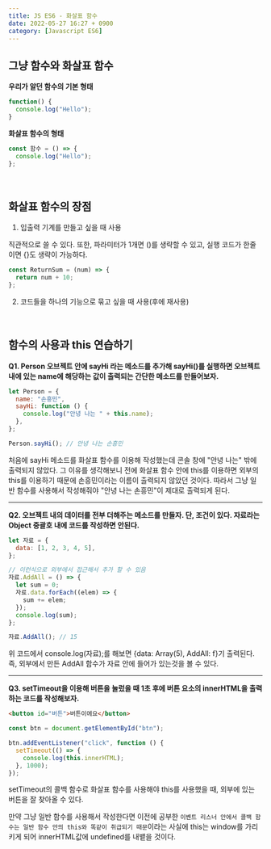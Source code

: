```yaml
---
title: JS ES6 - 화살표 함수
date: 2022-05-27 16:27 + 0900
category: [Javascript ES6]
---
```


## 그냥 함수와 화살표 함수

**우리가 알던 함수의 기본 형태**

```js
function() {
  console.log("Hello");
}
```

**화살표 함수의 형태**

```js
const 함수 = () => {
  console.log("Hello");
};
```

<br>

## 화살표 함수의 장점

1. 입출력 기계를 만들고 싶을 때 사용

직관적으로 쓸 수 있다. 또한, 파라미터가 1개면 ()를 생략할 수 있고, 실행 코드가 한줄이면 {}도 생략이 가능하다.

```js
const ReturnSum = (num) => {
  return num + 10;
};
```

2. 코드들을 하나의 기능으로 묶고 싶을 때 사용(후에 재사용)

<br>

## 함수의 사용과 this 연습하기

**Q1. Person 오브젝트 안에 sayHi 라는 메소드를 추가해 sayHi()를 실행하면 오브젝트 내에 있는 name에 해당하는 값이 출력되는 간단한 메소드를 만들어보자.**

```js
let Person = {
  name: "손흥민",
  sayHi: function () {
    console.log("안녕 나는 " + this.name);
  },
};

Person.sayHi(); // 안녕 나는 손흥민
```

처음에 sayHi 메소드를 화살표 함수를 이용해 작성했는데 콘솔 창에 "안녕 나는" 밖에 출력되지 않았다. 그 이유를 생각해보니 전에 화살표 함수 안에 this를 이용하면 외부의 this를 이용하기 때문에 손흥민이라는 이름이 출력되지 않았던 것이다. 따라서 그냥 일반 함수를 사용해서 작성해줘야 "안녕 나는 손흥민"이 제대로 출력되게 된다.

<hr>

**Q2. 오브젝트 내의 데이터를 전부 더해주는 메소드를 만들자.
단, 조건이 있다. 자료라는 Object 중괄호 내에 코드를 작성하면 안된다.**

```js
let 자료 = {
  data: [1, 2, 3, 4, 5],
};

// 이런식으로 외부에서 접근해서 추가 할 수 있음
자료.AddAll = () => {
  let sum = 0;
  자료.data.forEach((elem) => {
    sum += elem;
  });
  console.log(sum);
};

자료.AddAll(); // 15
```

위 코드에서 console.log(자료);를 해보면 {data: Array(5), AddAll: f}기 출력된다. 즉, 외부에서 만든 AddAll 함수가 자료 안에 들어가 있는것을 볼 수 있다.

<hr>

**Q3. setTimeout을 이용해 버튼을 눌렀을 때 1초 후에 버튼 요소의 innerHTML을 출력하는 코드를 작성해보자.**

```html
<button id="버튼">버튼이에요</button>
```

```js
const btn = document.getElementById("btn");

btn.addEventListener("click", function () {
  setTimeout(() => {
    console.log(this.innerHTML);
  }, 1000);
});
```

setTimeout의 콜백 함수로 화살표 함수를 사용해야 this를 사용했을 때, 외부에 있는 버튼을 잘 찾아올 수 있다.

만약 그냥 일반 함수를 사용해서 작성한다면 이전에 공부한 `이벤트 리스너 안에서 콜백 함수는 일반 함수 안의 this와 똑같이 취급되기 때문`이라는 사실에 this는 window를 가리키게 되어 innerHTML값에 undefined를 내뱉을 것이다.
